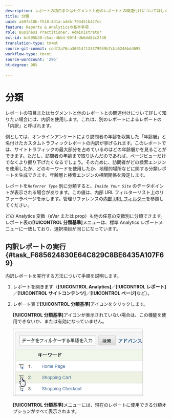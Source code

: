 ```yaml
---
description: レポートの項目またはセグメントと他のレポートとの関連付けについて詳しく知りたい場合には、内訳を使用します。これは、別のレポートによるレポートの「内訳」と呼ばれます。
title: 分類
uuid: a49fa18b-f518-4d1a-a4db-793451b427cc
feature: Reports & Analyticsの基本事項
role: Business Practitioner, Administrator
exl-id: bc695b30-c5ac-4bb4-90f4-db6dd83c2f30
translation-type: tm+mt
source-git-commit: cddf2a76ca36914f133379959b7cbb5246bdd695
workflow-type: tm+mt
source-wordcount: '296'
ht-degree: 98%

---
```


# 分類

レポートの項目またはセグメントと他のレポートとの関連付けについて詳しく知りたい場合には、内訳を使用します。これは、別のレポートによるレポートの「内訳」と呼ばれます。

例としては、オンラインアンケートにより訪問者の年齢を収集した「年齢層」と名付けたカスタムトラフィックレポートの内訳が挙げられます。このレポートでは、サイトトラフィックの最大部分を占めているのはどの年齢層かを見ることができます。ただし、訪問者の年齢まで取り込んだのであれば、ページビューだけでなくより掘り下げたくなるでしょう。そのために、訪問者がどの検索エンジンを使用したか、どのキーワードを使用したか、地理的場所などに関する分類レポートを生成できます。年齢層と検索エンジンの相関関係を設定します。

レポートを&#x200B;*`Referrer Type`* 別に分類すると、*`Inside Your Site`* のデータポイントが表示される場合があります。この値は、内部 URL フィルターリスト上のリファーラページを示します。管理リファレンスの[内部 URL フィルター](/help/admin/admin/internal-url-filter-admin.md)を参照してください。

どの Analytics 変数（eVar または prop）も他の任意の変数別に分類できます。レポート表の&#x200B;**[!UICONTROL 分類基準]**&#x200B;メニューは、標準 Analytics レポートメニューに一致しており、選択項目が同じになっています。

## 内訳レポートの実行 {#task_F685624830E64C829C8BE6435A107F69}

内訳レポートを実行する方法について手順を説明します。

<!-- 

t_reports_breakdown.xml

 -->

1. レポートを開きます（**[!UICONTROL Analytics]**／**[!UICONTROL レポート]**／**[!UICONTROL サイトコンテンツ]**／**[!UICONTROL ページ]**&#x200B;など）。
1. レポート表で&#x200B;**[!UICONTROL 分類基準]**&#x200B;アイコンをクリックします。

   **[!UICONTROL 分類基準]**&#x200B;アイコンが表示されていない場合は、この機能を使用できないか、または有効になっていません。

   ![](assets/breakdown.png)

   **[!UICONTROL 分類基準]**&#x200B;メニューには、現在のレポートに使用できる分類オプションがすべて表示されます。
